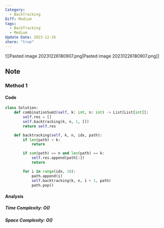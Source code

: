 ```yaml
---
Category:
  - BackTracking
Diff: Medium
tags:
  - BackTracking
  - Medium
Update Date: 2023-12-26
share: "true"
---
```


![[Pasted image 20231226180907.png|Pasted image 20231226180907.png]]
## Note

### Method 1

#### Code
```python
class Solution:
    def combinationSum3(self, k: int, n: int) -> List[List[int]]:
        self.res = []
        self.backtracking(k, n, 1, [])
        return self.res

    def backtracking(self, k, n, idx, path):
        if len(path) > k:
            return

        if sum(path) == n and len(path) == k: 
            self.res.append(path[:])
            return

        for i in range(idx, 10):
            path.append(i)
            self.backtracking(k, n, i + 1, path)
            path.pop()
```
#### Analysis
##### Time Complexity: $O()$
##### Space Complexity: $O()$

